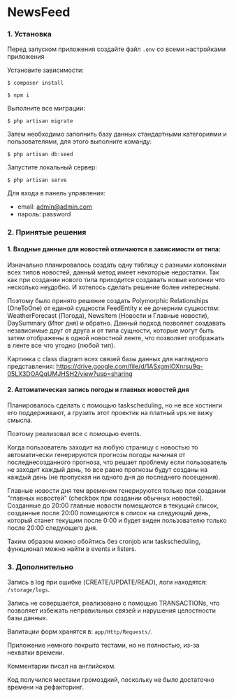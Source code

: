 # NewsFeed

### 1. Установка ###

Перед запуском приложения создайте файл <code>.env</code> со всеми настройками приложения

Установите зависимости:

<code>$ composer install</code>

<code>$ npm i</code>

Выполните все миграции:

<code>$ php artisan migrate</code>

Затем необходимо заполнить базу данных стандартными категориями и пользователями, для этого выполните команду:

<code>$ php artisan db:seed</code>

Запустите локальный сервер:

<code>$ php artisan serve</code>

Для входа в панель управления:
- email: admin@admin.com
- пароль: password

### 2. Принятые решения ###

#### 1. Входные данные для новостей отличаются в зависимости от типа: ####
Изначально планировалось создать одну таблицу с разными колонками всех типов новостей, данный метод имеет некоторые недостатки. 
Так как при создании нового типа приходится создавать новые колонки что несколько неудобно. И хотелось сделать решение более интересным. 

Поэтому было принято решение создать Polymorphic Relationships (OneToOne) от единой сущности FeedEntity к ее дочерним сущностям: 
WeatherForecast (Погода), NewsItem (Новости и Главные новости), DaySummary (Итог дня) и обратно. 
Данный подход позволяет создавать независимые друг от друга и от типа сущности, которые могут быть затем отображены в 
одной новостной ленте, что позволяет отображать в ленте все что угодно (любой тип).

Картинка с class diagram всех связей базы данных для наглядного представления:
https://drive.google.com/file/d/1ASxgmIOXnrsu9q-05LX3DOAQqUMJHSH2/view?usp=sharing

#### 2. Автоматическая запись погоды и главных новостей дня ####

Планировалось сделать с помощью taskscheduling, но не все хостинги его поддерживают, а грузить этот проектик на платный vps
не вижу смысла.

Поэтому реализовал все с помощью events.

Когда пользователь заходит на любую страницу с новостью то автоматически 
генерируются прогнозы погоды начиная от последнесозданного прогноза, что решает проблему если пользователь не заходит каждый день, 
то все равно прогнозы будут созданы на каждый день (не пропуская ни одного дня до последнего посещения).

Главные новости дня тем временем генерируются только при создании "главных новостей" (checkbox при создании обычных новостей). 
Созданные до 20:00 главные новости помещаются в текущий список, созданные после 20:00 помещаются в список на следующий день, 
который станет текущим после 0:00 и будет виден пользователю только после 20:00 следующего дня.

Таким образом можно обойтись без cronjob или taskscheduling, функционал можно найти в events и listers.


### 3. Дополнительно ###

Запись в log при ошибке (CREATE/UPDATE/READ), логи находятся: <code>/storage/logs</code>.

Запись не совершается, реализовано с помощью TRANSACTIONs, что позволяет избежать неправильных связей и нарушения целостности базы данных.

Валитации форм хранятся в: <code>app/Http/Requests/</code>.

Приложение немного покрыто тестами, но не полностью, из-за нехватки времени.

Комментарии писал на английском.

Код получился местами громоздкий, поскольку не было достаточно времени на рефакторинг.

